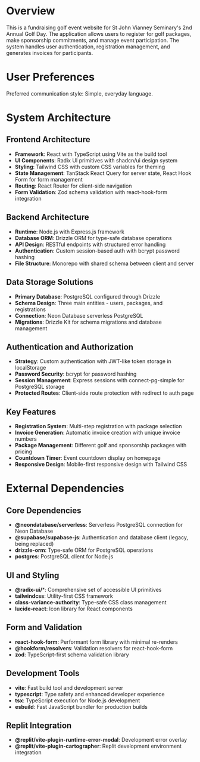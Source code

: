 # Overview

This is a fundraising golf event website for St John Vianney Seminary's 2nd Annual Golf Day. The application allows users to register for golf packages, make sponsorship commitments, and manage event participation. The system handles user authentication, registration management, and generates invoices for participants.

# User Preferences

Preferred communication style: Simple, everyday language.

# System Architecture

## Frontend Architecture
- **Framework**: React with TypeScript using Vite as the build tool
- **UI Components**: Radix UI primitives with shadcn/ui design system
- **Styling**: Tailwind CSS with custom CSS variables for theming
- **State Management**: TanStack React Query for server state, React Hook Form for form management
- **Routing**: React Router for client-side navigation
- **Form Validation**: Zod schema validation with react-hook-form integration

## Backend Architecture
- **Runtime**: Node.js with Express.js framework
- **Database ORM**: Drizzle ORM for type-safe database operations
- **API Design**: RESTful endpoints with structured error handling
- **Authentication**: Custom session-based auth with bcrypt password hashing
- **File Structure**: Monorepo with shared schema between client and server

## Data Storage Solutions
- **Primary Database**: PostgreSQL configured through Drizzle
- **Schema Design**: Three main entities - users, packages, and registrations
- **Connection**: Neon Database serverless PostgreSQL
- **Migrations**: Drizzle Kit for schema migrations and database management

## Authentication and Authorization
- **Strategy**: Custom authentication with JWT-like token storage in localStorage
- **Password Security**: bcrypt for password hashing
- **Session Management**: Express sessions with connect-pg-simple for PostgreSQL storage
- **Protected Routes**: Client-side route protection with redirect to auth page

## Key Features
- **Registration System**: Multi-step registration with package selection
- **Invoice Generation**: Automatic invoice creation with unique invoice numbers
- **Package Management**: Different golf and sponsorship packages with pricing
- **Countdown Timer**: Event countdown display on homepage
- **Responsive Design**: Mobile-first responsive design with Tailwind CSS

# External Dependencies

## Core Dependencies
- **@neondatabase/serverless**: Serverless PostgreSQL connection for Neon Database
- **@supabase/supabase-js**: Authentication and database client (legacy, being replaced)
- **drizzle-orm**: Type-safe ORM for PostgreSQL operations
- **postgres**: PostgreSQL client for Node.js

## UI and Styling
- **@radix-ui/***: Comprehensive set of accessible UI primitives
- **tailwindcss**: Utility-first CSS framework
- **class-variance-authority**: Type-safe CSS class management
- **lucide-react**: Icon library for React components

## Form and Validation
- **react-hook-form**: Performant form library with minimal re-renders
- **@hookform/resolvers**: Validation resolvers for react-hook-form
- **zod**: TypeScript-first schema validation library

## Development Tools
- **vite**: Fast build tool and development server
- **typescript**: Type safety and enhanced developer experience
- **tsx**: TypeScript execution for Node.js development
- **esbuild**: Fast JavaScript bundler for production builds

## Replit Integration
- **@replit/vite-plugin-runtime-error-modal**: Development error overlay
- **@replit/vite-plugin-cartographer**: Replit development environment integration